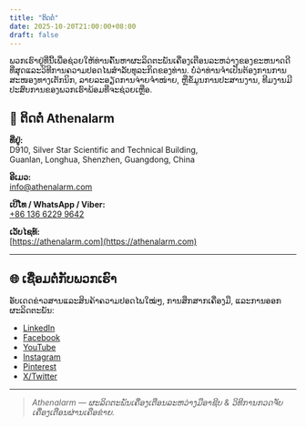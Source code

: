 ```yaml
---
title: "ຕິດຕໍ່"
date: 2025-10-20T21:00:00+08:00
draft: false
---
```


ພວກເຮົາຢູ່ທີ່ນີ້ເພື່ອຊ່ວຍໃຫ້ທ່ານຄົ້ນຫາຜະລິດຕະພັນເຄື່ອງເຕືອນລະຫວ່າງຂອງຂະຫນາດດີທີ່ສຸດແລະວິທີການຄວາມປອດໄພສຳລັບທຸລະກິດຂອງທ່ານ. ບໍ່ວ່າທ່ານຈຳເປັນຕ້ອງການການສະໜອງທາງເຕັກນິກ, ລາຍລະອຽດການຈ່າຍຈຳໜ່າຍ, ຫຼືຂໍ້ມູນການປະສານງານ, ທີມງານມີປະສົບການຂອງພວກເຮົາພ້ອມທີ່ຈະຊ່ວຍເຫຼືອ.

## 📍 ຕິດຕໍ່ Athenalarm

**ທີ່ຢູ່:**  
D910, Silver Star Scientific and Technical Building,  
Guanlan, Longhua, Shenzhen, Guangdong, China  

**ອີເມວ:**  
[info@athenalarm.com](mailto:info@athenalarm.com)

**ເບີໂທ / WhatsApp / Viber:**  
[+86 136 6229 9642](https://api.whatsapp.com/send?phone=8613662299642)

**ເວັບໄຊທ໌:**  
[https://athenalarm.com](https://athenalarm.com)

---

## 🌐 ເຊື່ອມຕໍ່ກັບພວກເຮົາ

ອັບເດດຂ່າວສານແລະສິນຄ້າຄວາມປອດໄພໃໝ່ໆ, ການສຶກສາກເຄື່ອງມື, ແລະການອອກຜະລິດຕະພັນ:

- [LinkedIn](https://www.linkedin.com/company/athenalarm)
- [Facebook](https://www.facebook.com/athenalarm)
- [YouTube](https://www.youtube.com/@athenalarm3663)
- [Instagram](https://www.instagram.com/athenalarm)
- [Pinterest](https://www.pinterest.com/athenalarm/)
- [X/Twitter](https://x.com/Athenalarm)

---

> _Athenalarm — ຜະລິດຕະພັນເຄື່ອງເຕືອນລະຫວ່າງມືອາຊີບ & ວິທີການກວດຈັບເຄື່ອງເຕືອນຜ່ານເຄືອຂ່າຍ._